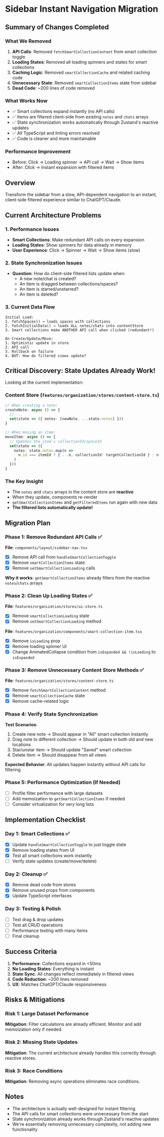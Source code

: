 # Sidebar Instant Navigation Migration

## Summary of Changes Completed

### What We Removed
1. **API Calls**: Removed `fetchSmartCollectionContent` from smart collection toggle
2. **Loading States**: Removed all loading spinners and states for smart collections
3. **Caching Logic**: Removed `smartCollectionCache` and related caching code
4. **Unnecessary State**: Removed `smartCollectionItems` state from sidebar
5. **Dead Code**: ~200 lines of code removed

### What Works Now
- ✅ Smart collections expand instantly (no API calls)
- ✅ Items are filtered client-side from existing `notes` and `chats` arrays
- ✅ State synchronization works automatically through Zustand's reactive updates
- ✅ All TypeScript and linting errors resolved
- ✅ Code is cleaner and more maintainable

### Performance Improvement
- Before: Click → Loading spinner → API call → Wait → Show items
- After: Click → Instant expansion with filtered items

## Overview
Transform the sidebar from a slow, API-dependent navigation to an instant, client-side filtered experience similar to ChatGPT/Claude.

## Current Architecture Problems

### 1. Performance Issues
- **Smart Collections**: Make redundant API calls on every expansion
- **Loading States**: Show spinners for data already in memory
- **User Experience**: Click → Spinner → Wait → Show items (slow)

### 2. State Synchronization Issues
- **Question**: How do client-side filtered lists update when:
  - A new note/chat is created?
  - An item is dragged between collections/spaces?
  - An item is starred/unstarred?
  - An item is deleted?

### 3. Current Data Flow
```
Initial Load:
1. fetchSpaces() → loads spaces with collections
2. fetchInitialData() → loads ALL notes/chats into contentStore
3. Smart collections make ANOTHER API call when clicked (redundant!)

On Create/Update/Move:
1. Optimistic update in store
2. API call
3. Rollback on failure
4. BUT: How do filtered views update?
```

## Critical Discovery: State Updates Already Work!

Looking at the current implementation:

### Content Store (`features/organization/stores/content-store.ts`)
```typescript
// When creating a note:
createNote: async () => {
  // ...
  set(state => ({ notes: [newNote, ...state.notes] }))
}

// When moving an item:
moveItem: async () => {
  // Updates the item's collectionId/spaceId
  set(state => ({
    notes: state.notes.map(n => 
      n.id === itemId ? { ...n, collectionId: targetCollectionId } : n
    )
  }))
}
```

### The Key Insight
- The `notes` and `chats` arrays in the content store are **reactive**
- When they update, components re-render
- `getSmartCollectionItems` and `getFilteredItems` run again with new data
- **The filtered lists automatically update!**

## Migration Plan

### Phase 1: Remove Redundant API Calls ✅
**File**: `components/layout/sidebar-nav.tsx`
- [x] Remove API call from `handleSmartCollectionToggle`
- [x] Remove `smartCollectionItems` state
- [x] Remove `setSmartCollectionLoading` calls

**Why it works**: `getSmartCollectionItems` already filters from the reactive `notes`/`chats` arrays

### Phase 2: Clean Up Loading States ✅
**File**: `features/organization/stores/ui-store.ts`
- [x] Remove `smartCollectionLoading` state
- [x] Remove `setSmartCollectionLoading` method

**File**: `features/organization/components/smart-collection-item.tsx`
- [x] Remove `isLoading` prop
- [x] Remove loading spinner UI
- [x] Change AnimatedCollapse condition from `isExpanded && !isLoading` to `isExpanded`

### Phase 3: Remove Unnecessary Content Store Methods ✅
**File**: `features/organization/stores/content-store.ts`
- [x] Remove `fetchSmartCollectionContent` method
- [x] Remove `smartCollectionCache` state
- [x] Remove cache-related logic

### Phase 4: Verify State Synchronization
**Test Scenarios**:
1. Create new note → Should appear in "All" smart collection instantly
2. Drag note to different collection → Should update in both old and new locations
3. Star/unstar item → Should update "Saved" smart collection
4. Delete item → Should disappear from all views

**Expected Behavior**: All updates happen instantly without API calls for filtering

### Phase 5: Performance Optimization (If Needed)
- [ ] Profile filter performance with large datasets
- [ ] Add memoization to `getSmartCollectionItems` if needed
- [ ] Consider virtualization for very long lists

## Implementation Checklist

### Day 1: Smart Collections ✅
- [x] Update `handleSmartCollectionToggle` to just toggle state
- [x] Remove loading states from UI
- [x] Test all smart collections work instantly
- [ ] Verify state updates (create/move/delete)

### Day 2: Cleanup ✅
- [x] Remove dead code from stores
- [x] Remove unused props from components
- [x] Update TypeScript interfaces

### Day 3: Testing & Polish
- [ ] Test drag & drop updates
- [ ] Test all CRUD operations
- [ ] Performance testing with many items
- [ ] Final cleanup

## Success Criteria
1. **Performance**: Collections expand in <50ms
2. **No Loading States**: Everything is instant
3. **State Sync**: All changes reflect immediately in filtered views
4. **Code Reduction**: ~200 lines removed
5. **UX**: Matches ChatGPT/Claude responsiveness

## Risks & Mitigations

### Risk 1: Large Dataset Performance
**Mitigation**: Filter calculations are already efficient. Monitor and add memoization only if needed.

### Risk 2: Missing State Updates
**Mitigation**: The current architecture already handles this correctly through reactive stores.

### Risk 3: Race Conditions
**Mitigation**: Removing async operations eliminates race conditions.

## Notes
- The architecture is actually well-designed for instant filtering
- The API calls for smart collections were unnecessary from the start
- State synchronization already works through Zustand's reactive updates
- We're essentially removing unnecessary complexity, not adding new functionality 